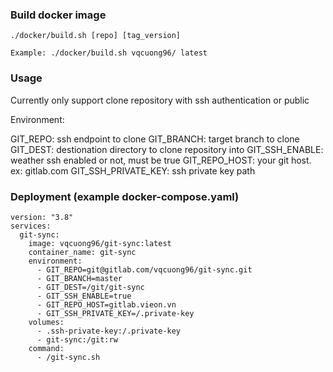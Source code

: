 ### Build docker image
```
./docker/build.sh [repo] [tag_version]

Example: ./docker/build.sh vqcuong96/ latest
```

### Usage
Currently only support clone repository with ssh authentication or public

Environment:

GIT_REPO: ssh endpoint to clone
GIT_BRANCH: target branch to clone
GIT_DEST: destionation directory to clone repository into
GIT_SSH_ENABLE: weather ssh enabled or not, must be true
GIT_REPO_HOST: your git host. ex: gitlab.com
GIT_SSH_PRIVATE_KEY: ssh private key path
### Deployment (example docker-compose.yaml)
```
version: "3.8"
services:
  git-sync:
    image: vqcuong96/git-sync:latest
    container_name: git-sync
    environment:
      - GIT_REPO=git@gitlab.com/vqcuong96/git-sync.git
      - GIT_BRANCH=master
      - GIT_DEST=/git/git-sync
      - GIT_SSH_ENABLE=true
      - GIT_REPO_HOST=gitlab.vieon.vn
      - GIT_SSH_PRIVATE_KEY=/.private-key
    volumes:
      - .ssh-private-key:/.private-key
      - git-sync:/git:rw
    command:
      - /git-sync.sh
```
